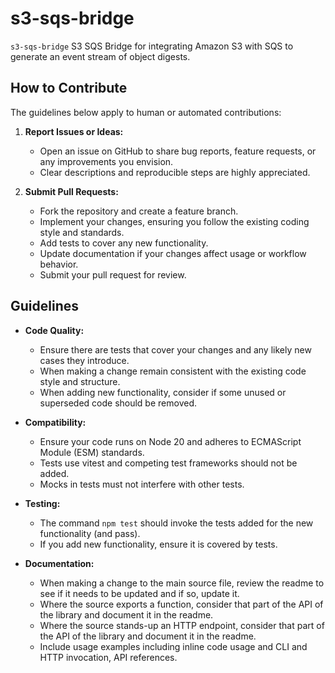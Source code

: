 # s3-sqs-bridge

`s3-sqs-bridge` S3 SQS Bridge for integrating Amazon S3 with SQS to generate an event stream of object digests.

## How to Contribute

The guidelines below apply to human or automated contributions: 

1. **Report Issues or Ideas:**  
   - Open an issue on GitHub to share bug reports, feature requests, or any improvements you envision.
   - Clear descriptions and reproducible steps are highly appreciated.

2. **Submit Pull Requests:**
   - Fork the repository and create a feature branch.
   - Implement your changes, ensuring you follow the existing coding style and standards.
   - Add tests to cover any new functionality.
   - Update documentation if your changes affect usage or workflow behavior.
   - Submit your pull request for review.

## Guidelines

- **Code Quality:**  
  - Ensure there are tests that cover your changes and any likely new cases they introduce.
  - When making a change remain consistent with the existing code style and structure.
  - When adding new functionality, consider if some unused or superseded code should be removed.

- **Compatibility:**  
  - Ensure your code runs on Node 20 and adheres to ECMAScript Module (ESM) standards.
  - Tests use vitest and competing test frameworks should not be added.
  - Mocks in tests must not interfere with other tests.

- **Testing:**
  - The command `npm test` should invoke the tests added for the new functionality (and pass).
  - If you add new functionality, ensure it is covered by tests.

- **Documentation:**
  - When making a change to the main source file, review the readme to see if it needs to be updated and if so, update it.
  - Where the source exports a function, consider that part of the API of the library and document it in the readme.
  - Where the source stands-up an HTTP endpoint, consider that part of the API of the library and document it in the readme.
  - Include usage examples including inline code usage and CLI and HTTP invocation, API references.
